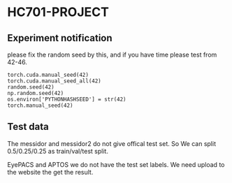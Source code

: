 # HC701-PROJECT

## Experiment notification
please fix the random seed by this, and if you have time please test from 42-46.
```
torch.cuda.manual_seed(42)
torch.cuda.manual_seed_all(42)
random.seed(42)
np.random.seed(42)
os.environ['PYTHONHASHSEED'] = str(42)
torch.manual_seed(42)
```

## Test data

The messidor and messidor2 do not give offical test set. So We can split 0.5/0.25/0.25 as train/val/test split.

EyePACS and APTOS we do not have the test set labels. We need upload to the website the get the result.
